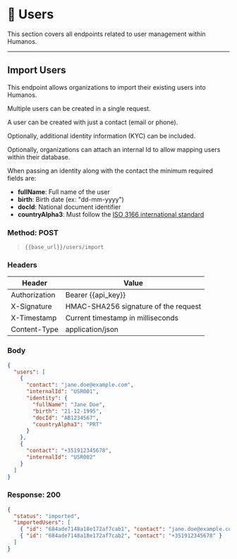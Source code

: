 # 📁 Users

This section covers all endpoints related to user management within Humanos.

---

## Import Users

This endpoint allows organizations to import their existing users into Humanos.

Multiple users can be created in a single request.

A user can be created with just a contact (email or phone).

Optionally, additional identity information (KYC) can be included.

Optionally, organizations can attach an internal Id to allow mapping users within their database.

When passing an identity along with the contact the minimum required fields are:

- **fullName**: Full name of the user  
- **birth**: Birth date (ex: "dd-mm-yyyy")  
- **docId**: National document identifier  
- **countryAlpha3**: Must follow the [ISO 3166 international standard](https://www.iban.com/country-codes)

### Method: POST
>```
>{{base_url}}/users/import
>```

### Headers

| Header         | Value                |
|----------------|----------------------|
| Authorization  | Bearer {{api_key}}   |
| X-Signature    | HMAC-SHA256 signature of the request |
| X-Timestamp    | Current timestamp in milliseconds |
| Content-Type   | application/json     |

### Body

```json
{
  "users": [
    {
      "contact": "jane.doe@example.com",
      "internalId": "USR001",
      "identity": {
        "fullName": "Jane Doe",
        "birth": "21-12-1995",
        "docId": "AB1234567",
        "countryAlpha3": "PRT"
      }
    },
    {
      "contact": "+351912345678",
      "internalId": "USR002"
    }
  ]
}
```

### Response: 200

```json
{
  "status": "imported",
  "importedUsers": [
    { "id": "684ade7148a18e172af7cab1", "contact": "jane.doe@example.com" },
    { "id": "684ade7148a18e172af7cab2", "contact": "+351912345678" }
  ]
}
```
